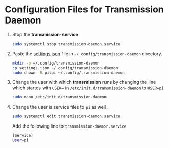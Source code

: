 # Configuration Files for Transmission Daemon
1. Stop the __transmission-service__
    ```BASH
    sudo systemctl stop transmission-daemon.service
    ```
2. Paste the [settings.json](./settings.json) file in `~/.config/transmission-daemon` directory.
    ```BASH
    mkdir -p ~/.config/transmission-daemon
    cp settings.json ~/.config/transmission-daemon
    sudo chown -R pi:pi ~/.config/transmission-daemon
    ```
3. Change the user with which __transmission__ runs by changing the line which startes with `USER=` in `/etc/init.d/transmission-daemon` to `USER=pi`
    ```BASH
    sudo nano /etc/init.d/transmission-daemon
    ```
4. Change the user is service files to `pi` as well.

    ```BASH
    sudo systemctl edit transmission-daemon.service
    ```
    
    Add the following line to `transmission-daemon.service`
    ```BASH
    [Service]
    User=pi
    ```
    
